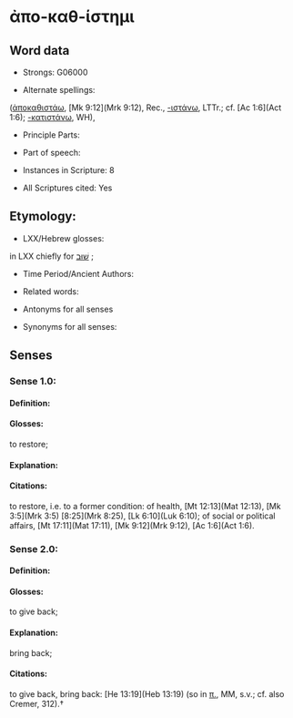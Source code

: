 # ἀπο-καθ-ίστημι

<!-- Status: S2=NeedsEdits -->
<!-- Lexica used for edits:   -->

## Word data

* Strongs: G06000

* Alternate spellings:

([ἀποκαθιστάω](), [Mk 9:12](Mrk 9:12), Rec., [-ιστάνω](), LTTr.; cf. [Ac 1:6](Act 1:6); [-κατιστάνω](), WH),

* Principle Parts: 


* Part of speech: 


* Instances in Scripture: 8

* All Scriptures cited: Yes

## Etymology: 


* LXX/Hebrew glosses: 

in LXX chiefly for [שׁוּב](//en-uhl/H7725) ; 

* Time Period/Ancient Authors: 


* Related words: 

* Antonyms for all senses

* Synonyms for all senses: 


## Senses 


### Sense  1.0: 

#### Definition: 

#### Glosses: 

to restore; 

#### Explanation: 


#### Citations: 

to restore, i.e. to a former condition: of health, [Mt 12:13](Mat 12:13), [Mk 3:5](Mrk 3:5) [8:25](Mrk 8:25), [Lk 6:10](Luk 6:10); of social or political affairs, [Mt 17:11](Mat 17:11), [Mk 9:12](Mrk 9:12), [Ac 1:6](Act 1:6).

### Sense  2.0: 

#### Definition: 

#### Glosses: 

to give back; 

#### Explanation: 

bring back; 

#### Citations: 

to give back, bring back: [He 13:19](Heb 13:19) (so in [π.](), MM, s.v.; cf. also Cremer, 312).†
